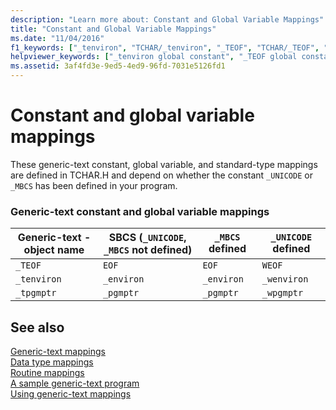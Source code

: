 ```yaml
---
description: "Learn more about: Constant and Global Variable Mappings"
title: "Constant and Global Variable Mappings"
ms.date: "11/04/2016"
f1_keywords: ["_tenviron", "TCHAR/_tenviron", "_TEOF", "TCHAR/_TEOF", "_tpgmptr", "TCHAR/_tpgmptr"]
helpviewer_keywords: ["_tenviron global constant", "_TEOF global constant", "_tpgmptr global constant"]
ms.assetid: 3af4fd3e-9ed5-4ed9-96fd-7031e5126fd1
---
```

# Constant and global variable mappings

These generic-text constant, global variable, and standard-type mappings are defined in TCHAR.H and depend on whether the constant `_UNICODE` or `_MBCS` has been defined in your program.

### Generic-text constant and global variable mappings

| Generic-text - object name | SBCS (`_UNICODE`, `_MBCS` not defined) | `_MBCS` defined | `_UNICODE` defined |
|---|---|---|---|
| `_TEOF` | `EOF` | `EOF` | `WEOF` |
| `_tenviron` | `_environ` | `_environ` | `_wenviron` |
| `_tpgmptr` | `_pgmptr` | `_pgmptr` | `_wpgmptr` |

## See also

[Generic-text mappings](./generic-text-mappings.md)\
[Data type mappings](./data-type-mappings.md)\
[Routine mappings](./routine-mappings.md)\
[A sample generic-text program](./a-sample-generic-text-program.md)\
[Using generic-text mappings](./using-generic-text-mappings.md)
